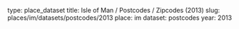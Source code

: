 type: place_dataset
title: Isle of Man / Postcodes / Zipcodes (2013)
slug: places/im/datasets/postcodes/2013
place: im
dataset: postcodes
year: 2013
